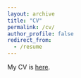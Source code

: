 ```yaml
---
layout: archive
title: "CV"
permalink: /cv/
author_profile: false
redirect_from:
  - /resume
---
```


<!-- {% include base_path %} -->

My CV is [here](https://xinqin-site.github.io/files/CV_Xin_Qin.pdf).

<!-- Combined Electric and Heat System Testbeds
======
* [Industrial Park case](https://docs.google.com/spreadsheets/d/1Zvn3dvXOcQP_zVZ_s0LNUmSunfGlwfBB/edit?usp=sharing&ouid=108279062196019636273&rtpof=true&sd=true).
* [City case](https://docs.google.com/spreadsheets/d/1dQuWef6a_tvywI77WXcTAgsqmDyFGD3H/edit?usp=sharing&ouid=108279062196019636273&rtpof=true&sd=true).
* [Modified Barry Island case](https://docs.google.com/spreadsheets/d/1u0pp2BUgdesQ5lEBuuPDIRMhxS9INvC6/edit?usp=sharing&ouid=108279062196019636273&rtpof=true&sd=true). 

Work experience
======
* Summer 2015: Research Assistant
  * Github University
  * Duties included: Tagging issues
  * Supervisor: Professor Git

* Fall 2015: Research Assistant
  * Github University
  * Duties included: Merging pull requests
  * Supervisor: Professor Hub
  
Skills
======
* Skill 1
* Skill 2
  * Sub-skill 2.1
  * Sub-skill 2.2
  * Sub-skill 2.3
* Skill 3

Publications
======
  <ul>{% for post in site.publications %}
    {% include archive-single-cv.html %}
  {% endfor %}</ul>
  
Talks
======
  <ul>{% for post in site.talks %}
    {% include archive-single-talk-cv.html %}
  {% endfor %}</ul>
  
Teaching
======
  <ul>{% for post in site.teaching %}
    {% include archive-single-cv.html %}
  {% endfor %}</ul>
  
Service and leadership
======
* Currently signed in to 43 different slack teams -->
